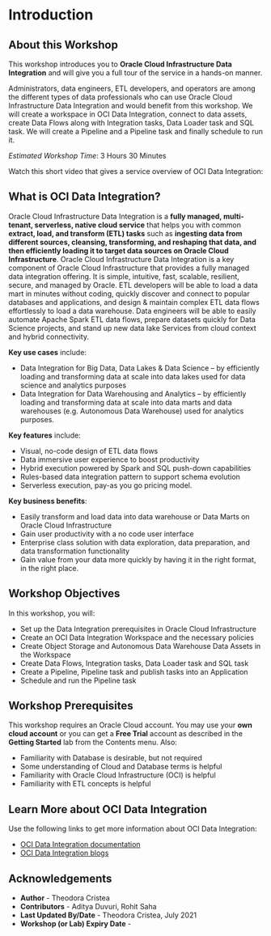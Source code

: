 # Introduction

## About this Workshop

This workshop introduces you to **Oracle Cloud Infrastructure Data Integration** and will give you a full tour of the service in a hands-on manner.

Administrators, data engineers, ETL developers, and operators are among the different types of data professionals who can use Oracle Cloud Infrastructure Data Integration and would benefit from this workshop.
We will create a workspace in OCI Data Integration, connect to data assets, create Data Flows along with Integration tasks, Data Loader task and SQL task. We will create a Pipeline and a Pipeline task and finally schedule to run it.  

*Estimated Workshop Time*: 3 Hours 30 Minutes

Watch this short video that gives a service overview of OCI Data Integration:
<!-- [](https://youtu.be/nbB9nX6hZLw) -->
[](youtube:nbB9nX6hZLw)

## What is OCI Data Integration?

Oracle Cloud Infrastructure Data Integration is a **fully managed, multi-tenant, serverless, native cloud service** that helps you with common **extract, load, and transform (ETL) tasks** such as **ingesting data from different sources, cleansing, transforming, and reshaping that data, and then efficiently loading it to target data sources on Oracle Cloud Infrastructure**. Oracle Cloud Infrastructure Data Integration is a key component of Oracle Cloud Infrastructure that provides a fully managed data integration offering. It is simple, intuitive, fast, scalable, resilient, secure, and managed by Oracle.
ETL developers will be able to load a data mart in minutes without coding, quickly discover and connect to popular databases and applications, and design & maintain complex ETL data flows effortlessly to load a data warehouse. Data engineers will be able to easily automate Apache Spark ETL data flows, prepare datasets quickly for Data Science projects, and stand up new data lake Services from cloud context and hybrid connectivity.

**Key use cases** include:
* Data Integration for Big Data, Data Lakes & Data Science – by efficiently loading and transforming data at scale into data lakes used for data science and analytics purposes
* Data Integration for Data Warehousing and Analytics – by efficiently loading and transforming data at scale into data marts and data warehouses (e.g. Autonomous Data Warehouse) used for analytics purposes.

**Key features** include:
*	Visual, no-code design of ETL data flows
*	Data immersive user experience to boost productivity
*	Hybrid execution powered by Spark and SQL push-down capabilities
*	Rules-based data integration pattern to support schema evolution
*	Serverless execution, pay-as you go pricing model.

**Key business benefits**:
*	Easily transform and load data into data warehouse or Data Marts on Oracle Cloud Infrastructure
*	Gain user productivity with a no code user interface
*	Enterprise class solution with data exploration, data preparation, and data transformation functionality
*	Gain value from your data more quickly by having it in the right format, in the right place.


## Workshop Objectives

In this workshop, you will:
* Set up the Data Integration prerequisites in Oracle Cloud Infrastructure
* Create an OCI Data Integration Workspace and the necessary policies
* Create Object Storage and Autonomous Data Warehouse Data Assets in the Workspace
* Create Data Flows, Integration tasks, Data Loader task and SQL task
* Create a Pipeline, Pipeline task and publish tasks into an Application
* Schedule and run the Pipeline task


## Workshop Prerequisites

This workshop requires an Oracle Cloud account. You may use your **own cloud account** or you can get a **Free Trial** account as described in the **Getting Started** lab from the Contents menu.
Also:
* Familiarity with Database is desirable, but not required
* Some understanding of Cloud and Database terms is helpful
* Familiarity with Oracle Cloud Infrastructure (OCI) is helpful
* Familiarity with ETL concepts is helpful

## Learn More about OCI Data Integration
Use the following links to get more information about OCI Data Integration:

* [OCI Data Integration documentation](https://docs.oracle.com/en-us/iaas/data-integration/using/index.htm)
* [OCI Data Integration blogs](https://blogs.oracle.com/dataintegration/)


## Acknowledgements
* **Author** - Theodora Cristea
* **Contributors** -  Aditya Duvuri, Rohit Saha
* **Last Updated By/Date** - Theodora Cristea, July 2021
* **Workshop (or Lab) Expiry Date** -
